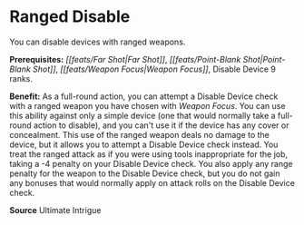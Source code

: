 ﻿---
cssclass: [feats]

---
# Ranged Disable

You can disable devices with ranged weapons.

**Prerequisites:** _[[feats/Far Shot|Far Shot]]_, _[[feats/Point-Blank Shot|Point-Blank Shot]]_, _[[feats/Weapon Focus|Weapon Focus]]_, Disable Device 9 ranks.

**Benefit:** As a full-round action, you can attempt a Disable Device check with a ranged weapon you have chosen with _Weapon Focus_. You can use this ability against only a simple device (one that would normally take a full-round action to disable), and you can't use it if the device has any cover or concealment. This use of the ranged weapon deals no damage to the device, but it allows you to attempt a Disable Device check instead. You treat the ranged attack as if you were using tools inappropriate for the job, taking a -4 penalty on your Disable Device check. You also apply any range penalty for the weapon to the Disable Device check, but you do not gain any bonuses that would normally apply on attack rolls on the Disable Device check.

**Source** Ultimate Intrigue